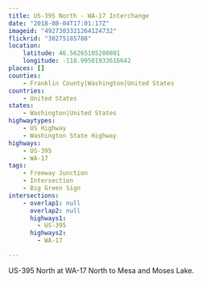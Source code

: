 ```yaml
---
title: US-395 North - WA-17 Interchange
date: "2018-08-04T17:01:17Z"
imageid: "4927303321264124732"
flickrid: "30275185788"
location:
    latitude: 46.56265105280801
    longitude: -118.99501933616642
places: []
counties:
    - Franklin County|Washington|United States
countries:
    - United States
states:
    - Washington|United States
highwaytypes:
    - US Highway
    - Washington State Highway
highways:
    - US-395
    - WA-17
tags:
    - Freeway Junction
    - Intersection
    - Big Green Sign
intersections:
    - overlap1: null
      overlap2: null
      highways1:
        - US-395
      highways2:
        - WA-17

---
```

US-395 North at WA-17 North to Mesa and Moses Lake.